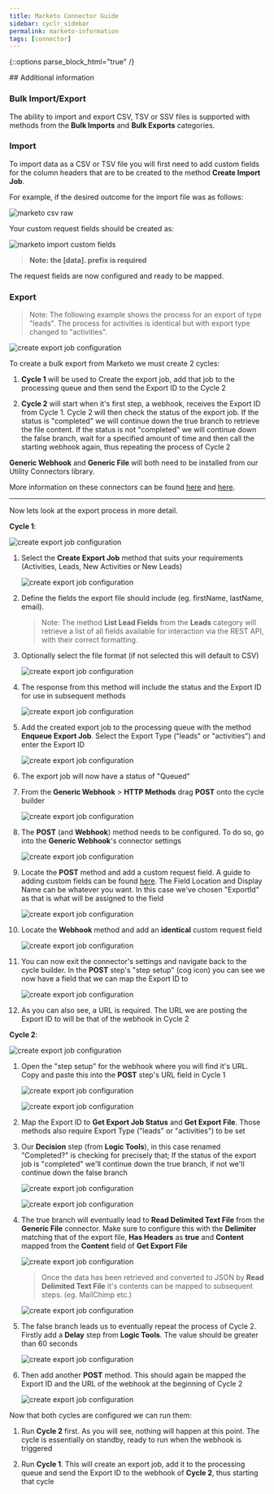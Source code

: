 ```yaml
---
title: Marketo Connector Guide
sidebar: cyclr_sidebar
permalink: marketo-information
tags: [connector]
---
```

{::options parse_block_html="true" /}
<section class="card">
## Additional information

### Bulk Import/Export

The ability to import and export CSV, TSV or SSV files is supported with methods from the **Bulk Imports** and **Bulk Exports** categories.

### Import

To import data as a CSV or TSV file you will first need to add custom fields for the column headers that are to be created to the method **Create Import Job**.

For example, if the desired outcome for the import file was as follows:

![marketo csv raw](./images/marketo_import_3.png)

Your custom request fields should be created as:

![marketo import custom fields](./images/marketo_import_custom_fields.png)

> **Note: the [data]. prefix is required**

The request fields are now configured and ready to be mapped.

### Export

> Note: The following example shows the process for an export of type "leads". The process for activities is identical but with export type changed to "activities".

![create export job configuration](./images/marketo_export_19.png)

To create a bulk export from Marketo we must create 2 cycles:

1. **Cycle 1** will be used to Create the export job, add that job to the processing queue and then send the Export ID to the Cycle 2

2. **Cycle 2** will start when it's first step, a webhook, receives the Export ID from Cycle 1. Cycle 2 will then check the status of the export job. If the status is "completed" we will continue down the true branch to retrieve the file content. If the status is not "completed" we will continue down the false branch, wait for a specified amount of time and then call the starting webhook again, thus repeating the process of Cycle 2

**Generic Webhook** and **Generic File** will both need to be installed from our Utility Connectors library.

More information on these connectors can be found [here](https://docs.cyclr.com/generic-webhook) and [here](https://docs.cyclr.com/generic-file).

---

Now lets look at the export process in more detail.

**Cycle 1**:

![create export job configuration](./images/marketo_export_11.png)

1. Select the **Create Export Job** method that suits your requirements (Activities, Leads, New Activities or New Leads)

   ![create export job configuration](./images/marketo_export_1.png)

2. Define the fields the export file should include (eg. firstName, lastName, email).

   > Note: The method **List Lead Fields** from the **Leads** category will retrieve a list of all fields available for interaction via the REST API, with their correct formatting.

3. Optionally select the file format (if not selected this will default to CSV)

   ![create export job configuration](./images/marketo_export_2.png)

4. The response from this method will include the status and the Export ID for use in subsequent methods

   ![create export job configuration](./images/marketo_export_6.png)

5. Add the created export job to the processing queue with the method **Enqueue Export Job**. Select the Export Type ("leads" or "activities") and enter the Export ID

   ![create export job configuration](./images/marketo_export_4.png)

6. The export job will now have a status of "Queued"

7. From the **Generic Webhook** > **HTTP Methods** drag **POST** onto the cycle builder

   ![create export job configuration](./images/marketo_export_9.png)

8. The **POST** (and **Webhook**) method needs to be configured. To do so, go into the **Generic Webhook**'s connector settings

   ![create export job configuration](./images/marketo_export_10.png)

9. Locate the **POST** method and add a custom request field. A guide to adding custom fields can be found [here](https://docs.cyclr.com/adding-custom-fields). The Field Location and Display Name can be whatever you want. In this case we've chosen "ExportId" as that is what will be assigned to the field

   ![create export job configuration](./images/marketo_export_13.png)

10. Locate the **Webhook** method and add an **identical** custom request field

    ![create export job configuration](./images/marketo_export_17.png)

11. You can now exit the connector's settings and navigate back to the cycle builder. In the **POST** step's "step setup" (cog icon) you can see we now have a field that we can map the Export ID to

    ![create export job configuration](./images/marketo_export_14.png)

12. As you can also see, a URL is required. The URL we are posting the Export ID to will be that of the webhook in Cycle 2

**Cycle 2**:

![create export job configuration](./images/marketo_export_12.png)

1. Open the "step setup" for the webhook where you will find it's URL. Copy and paste this into the **POST** step's URL field in Cycle 1

   ![create export job configuration](./images/marketo_export_15.png)

   ![create export job configuration](./images/marketo_export_16.png)

2. Map the Export ID to **Get Export Job Status** and **Get Export File**. Those methods also require Export Type ("leads" or "activities") to be set

3. Our **Decision** step (from **Logic Tools**), in this case renamed "Completed?" is checking for precisely that; If the status of the export job is "completed" we'll continue down the true branch, if not we'll continue down the false branch

   ![create export job configuration](./images/marketo_export_21.png)

   ![create export job configuration](./images/marketo_export_18.png)

4. The true branch will eventually lead to **Read Delimited Text File** from the **Generic File** connector. Make sure to configure this with the **Delimiter** matching that of the export file, **Has Headers** as **true** and **Content** mapped from the **Content** field of **Get Export File**

   ![create export job configuration](./images/marketo_export_20.png)

   > Once the data has been retrieved and converted to JSON by **Read Delimited Text File** it's contents can be mapped to subsequent steps. (eg. MailChimp etc.)

   ![create export job configuration](./images/marketo_export_24.png)

5. The false branch leads us to eventually repeat the process of Cycle 2. Firstly add a **Delay** step from **Logic Tools**. The value should be greater than 60 seconds

   ![create export job configuration](./images/marketo_export_22.png)

6. Then add another **POST** method. This should again be mapped the Export ID and the URL of the webhook at the beginning of Cycle 2

   ![create export job configuration](./images/marketo_export_23.png)

Now that both cycles are configured we can run them:

1. Run **Cycle 2** first. As you will see, nothing will happen at this point. The cycle is essentially on standby, ready to run when the webhook is triggered

2. Run **Cycle 1**. This will create an export job, add it to the processing queue and send the Export ID to the webhook of **Cycle 2**, thus starting that cycle

</section>
